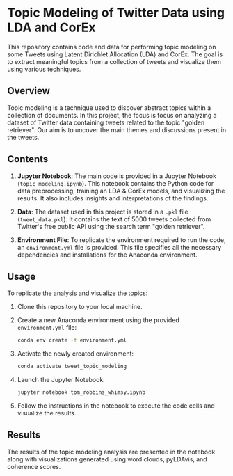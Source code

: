 # Topic Modeling of Twitter Data using LDA and CorEx

This repository contains code and data for performing topic modeling on some Tweets using Latent Dirichlet Allocation (LDA) and CorEx. The goal is to extract meaningful topics from a collection of tweets and visualize them using various techniques.

## Overview

Topic modeling is a technique used to discover abstract topics within a collection of documents. In this project, the focus is focus on analyzing a dataset of Twitter data containing tweets related to the topic "golden retriever". Our aim is to uncover the main themes and discussions present in the tweets.

## Contents

1. **Jupyter Notebook**: The main code is provided in a Jupyter Notebook (`topic_modeling.ipynb`). This notebook contains the Python code for data preprocessing, training an LDA & CorEx models, and visualizing the results. It also includes insights and interpretations of the findings.

2. **Data**: The dataset used in this project is stored in a `.pkl` file (`tweet_data.pkl`). It contains the text of 5000 tweets collected from Twitter's free public API using the search term "golden retriever".

3. **Environment File**: To replicate the environment required to run the code, an `environment.yml` file is provided. This file specifies all the necessary dependencies and installations for the Anaconda environment.

## Usage

To replicate the analysis and visualize the topics:

1. Clone this repository to your local machine.
2. Create a new Anaconda environment using the provided `environment.yml` file:

   ```bash
   conda env create -f environment.yml
   ```
   
3. Activate the newly created environment:

   ```bash
   conda activate tweet_topic_modeling
   ```
   
4. Launch the Jupyter Notebook:

   ```bash
   jupyter notebook tom_robbins_whimsy.ipynb
   ```

5. Follow the instructions in the notebook to execute the code cells and visualize the results.

## Results

The results of the topic modeling analysis are presented in the notebook along with visualizations generated using word clouds, pyLDAvis, and coherence scores. 

